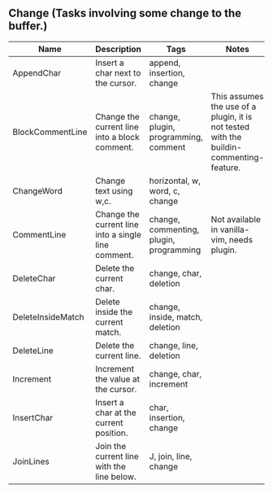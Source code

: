 ## Change (Tasks involving some change to the buffer.)
| Name | Description | Tags | Notes
| --- | -------- | -------- | -------- |
|AppendChar | Insert a char next to the cursor. | append, insertion, change |
|BlockCommentLine | Change the current line into a block comment. | change, plugin, programming, comment | This assumes the use of a plugin, it is not tested with the buildin-commenting-feature. |
|ChangeWord | Change text using w,c. | horizontal, w, word, c, change |
|CommentLine | Change the current line into a single line comment. | change, commenting, plugin, programming | Not available in vanilla-vim, needs plugin. |
|DeleteChar | Delete the current char. | change, char, deletion |
|DeleteInsideMatch | Delete inside the current match. | change, inside, match, deletion |
|DeleteLine | Delete the current line. | change, line, deletion |
|Increment | Increment the value at the cursor. | change, char, increment |
|InsertChar | Insert a char at the current position. | char, insertion, change |
|JoinLines | Join the current line with the line below. | J, join, line, change |